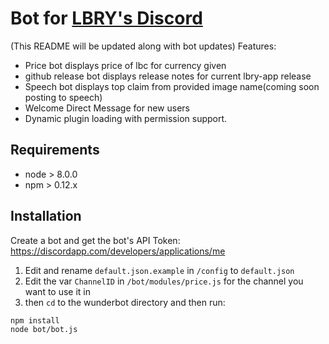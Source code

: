 # Bot for [LBRY's Discord](https://discord.gg/tgnNHf5)
(This README will be updated along with bot updates)
Features:

- Price bot displays price of lbc for currency given
- github release bot displays release notes for current lbry-app release
- Speech bot displays top claim from provided image name(coming soon posting to speech)
- Welcome Direct Message for new users
- Dynamic plugin loading with permission support.



## Requirements

- node > 8.0.0
- npm > 0.12.x


## Installation

Create a bot and get the bot's API Token: https://discordapp.com/developers/applications/me

1. Edit and rename `default.json.example` in `/config` to `default.json`
2. Edit the var `ChannelID` in `/bot/modules/price.js` for the channel you want to use it in
3. then `cd` to the wunderbot directory and then run:

```
npm install
node bot/bot.js
```